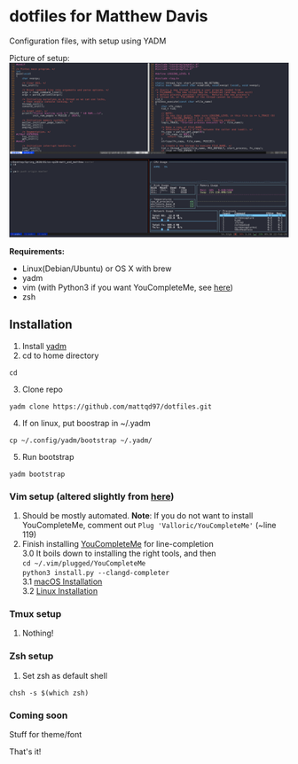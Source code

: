# dotfiles for Matthew Davis
Configuration files, with setup using YADM

Picture of setup:
![Setup Picture](https://github.com/mattqd97/dotfiles/blob/master/.config/setup_pic.png)

**Requirements:**  
- Linux(Debian/Ubuntu) or OS X with brew  
- yadm  
- vim (with Python3 if you want YouCompleteMe, see [here](https://github.com/ycm-core/YouCompleteMe/wiki/Building-Vim-from-source))  
- zsh  

## Installation
1. Install [yadm](https://yadm.io/docs/install)
2. cd to home directory
```
cd
```
3. Clone repo
```
yadm clone https://github.com/mattqd97/dotfiles.git
```
4. If on linux, put boostrap in ~/.yadm
```
cp ~/.config/yadm/bootstrap ~/.yadm/
```
5. Run bootstrap
```
yadm bootstrap
```

### Vim setup (altered slightly from [here](https://github.com/mattqd97/.vim))
1. Should be mostly automated. 
  **Note**: If you do not want to install YouCompleteMe, comment out `Plug 'Valloric/YouCompleteMe'` (~line 119)  
2. Finish installing [YouCompleteMe](https://github.com/ycm-core/YouCompleteMe) for line-completion  
  3.0 It boils down to installing the right tools, and then  
    `cd ~/.vim/plugged/YouCompleteMe`  
    `python3 install.py --clangd-completer`  
  3.1 [macOS Installation](https://github.com/ycm-core/YouCompleteMe#macos)  
  3.2 [Linux Installation](https://github.com/ycm-core/YouCompleteMe#linux-64-bit)  
  
### Tmux setup
1. Nothing!

### Zsh setup
1. Set zsh as default shell
```
chsh -s $(which zsh)
```

### Coming soon
Stuff for theme/font

That's it!
